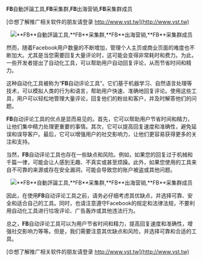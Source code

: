 **FB**自動評論工具,**FB**采集群,**FB**出海营销,**FB**采集群成员

[😍想了解推广相关软件的朋友请登录 http://www.vst.tw](http://www.vst.tw)

 <center><img src="https://vst.tw/MP4/tuiguang/png/1.png" alt="**FB**自動評論工具,**FB**采集群,**FB**出海营销,**FB**采集群成员"></center>

然而，随着Facebook用户数量的不断增加，管理个人主页或商业页面的难度也不断加大。尤其是当您需要回复大量评论时，这可能会变得非常耗时和费力。为此，一些开发者提出了自动化工具，可以帮助用户自动回复评论，从而节省时间和精力。

这种自动化工具被称为“**FB**自动评论工具”。它们基于机器学习、自然语言处理等技术，可以模拟人类的行为和语言，帮助用户快速、准确地回复评论。使用这些工具，用户可以轻松地管理大量评论，回复他们的粉丝和客户，并及时解答他们的问题。

**FB**自动评论工具的优点是显而易见的。首先，它可以帮助用户节省时间和精力，让他们集中精力处理更重要的事情。其次，它可以提高回复速度和准确性，避免延误和误导客户。最后，它可以增强用户的社交影响力，让他们更容易获得更多的关注和支持。

当然，**FB**自动评论工具也存在一些缺点和风险。例如，如果您的回复过于机械和千篇一律，可能会让人感到无趣、不真实或甚至烦躁。此外，如果您使用的工具来自不可靠的来源或存在安全漏洞，可能会导致您的账户被盗或其他问题。

 <center><img src="https://vst.tw/MP4/tuiguang/png/4.png" alt="**FB**自動評論工具,**FB**采集群,**FB**出海营销,**FB**采集群成员"></center>

因此，在使用**FB**自动评论工具之前，请务必仔细考虑其优缺点，并选择可靠、安全和适合自己的工具。同时，也请注意遵守Facebook的规定和法律法规，不要利用自动化工具进行垃圾评论、广告轰炸或其他违法行为。

总之，**FB**自动评论工具可以为用户节省时间和精力，提高回复速度和准确性，增强社交影响力等等。但是，我们需要注意其优缺点和风险，并选择可靠和合适的工具。

[😍想了解推广相关软件的朋友请登录 http://www.vst.tw](http://www.vst.tw)



